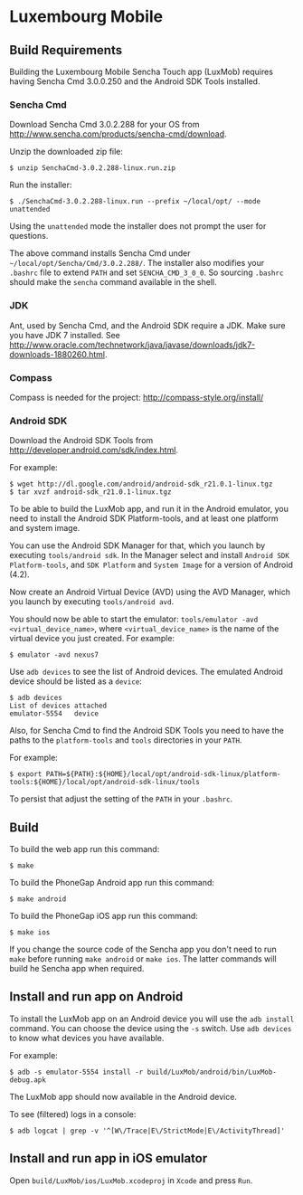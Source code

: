 # Luxembourg Mobile

## Build Requirements

Building the Luxembourg Mobile Sencha Touch app (LuxMob) requires having Sencha
Cmd 3.0.0.250 and the Android SDK Tools installed.

### Sencha Cmd

Download Sencha Cmd 3.0.2.288 for your OS from
http://www.sencha.com/products/sencha-cmd/download.

Unzip the downloaded zip file:
        
    $ unzip SenchaCmd-3.0.2.288-linux.run.zip

Run the installer:

    $ ./SenchaCmd-3.0.2.288-linux.run --prefix ~/local/opt/ --mode unattended

Using the `unattended` mode the installer does not prompt the user for
questions.

The above command installs Sencha Cmd under
`~/local/opt/Sencha/Cmd/3.0.2.288/`.  The installer also modifies your
`.bashrc` file to extend `PATH` and set `SENCHA_CMD_3_0_0`. So sourcing
`.bashrc` should make the `sencha` command available in the shell.

### JDK

Ant, used by Sencha Cmd, and the Android SDK require a JDK. Make sure you have
JDK 7 installed. See
http://www.oracle.com/technetwork/java/javase/downloads/jdk7-downloads-1880260.html.

### Compass

Compass is needed for the project: http://compass-style.org/install/

### Android SDK

Download the Android SDK Tools from
http://developer.android.com/sdk/index.html.

For example:

    $ wget http://dl.google.com/android/android-sdk_r21.0.1-linux.tgz
    $ tar xvzf android-sdk_r21.0.1-linux.tgz

To be able to build the LuxMob app, and run it in the Android emulator, you
need to install the Android SDK Platform-tools, and at least one platform and
system image.

You can use the Android SDK Manager for that, which you launch by
executing `tools/android sdk`. In the Manager select and install `Android SDK
Platform-tools`, and `SDK Platform` and `System Image` for a version of Android
(4.2).

Now create an Android Virtual Device (AVD) using the AVD Manager, which
you launch by executing `tools/android avd`.

You should now be able to start the emulator: `tools/emulator -avd
<virtual_device_name>`, where `<virtual_device_name>` is the name of the
virtual device you just created. For example:

    $ emulator -avd nexus7

Use `adb devices` to see the list of Android devices. The emulated
Android device should be listed as a `device`:

    $ adb devices
    List of devices attached 
    emulator-5554   device
    
Also, for Sencha Cmd to find the Android SDK Tools you need to have the paths
to the `platform-tools` and `tools` directories in your `PATH`.

For example:

    $ export PATH=${PATH}:${HOME}/local/opt/android-sdk-linux/platform-tools:${HOME}/local/opt/android-sdk-linux/tools

To persist that adjust the setting of the `PATH` in your `.bashrc`.

## Build

To build the web app run this command:

    $ make

To build the PhoneGap Android app run this command:

    $ make android

To build the PhoneGap iOS app run this command:

    $ make ios

If you change the source code of the Sencha app you don't need to run `make`
before running `make android` or `make ios`. The latter commands will build he
Sencha app when required.

## Install and run app on Android

To install the LuxMob app on an Android device you will use the `adb install`
command. You can choose the device using the `-s` switch. Use `adb devices` to
know what devices you have available.

For example:

    $ adb -s emulator-5554 install -r build/LuxMob/android/bin/LuxMob-debug.apk

The LuxMob app should now available in the Android device.

To see (filtered) logs in a console:

    $ adb logcat | grep -v '^[W\/Trace|E\/StrictMode|E\/ActivityThread]'

## Install and run app in iOS emulator

Open `build/LuxMob/ios/LuxMob.xcodeproj` in `Xcode` and press `Run`.
